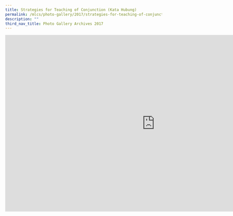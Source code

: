 ```yaml
---
title: Strategies for Teaching of Conjunction (Kata Hubung)
permalink: /mlcs/photo-gallery/2017/strategies-for-teaching-of-conjunction-kata-hubung/
description: ""
third_nav_title: Photo Gallery Archives 2017
---
```

<iframe allowfullscreen="true" height="569" width="960" frameborder="0" src="https://docs.google.com/presentation/d/e/2PACX-1vSIPKCKWkBsARCbJBI4USa4vDgwN429bXvOfauZAeZbrNwkGIC27mPchUx12roBBebFec1OhzrYIMT-/embed?start=false&amp;loop=false&amp;delayms=3000"></iframe>